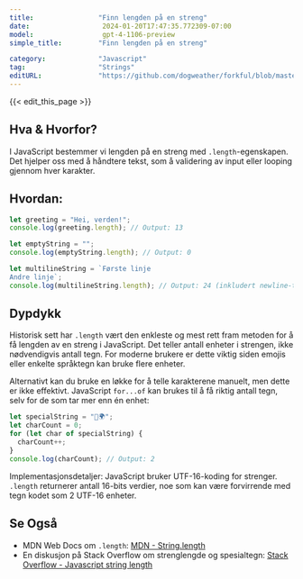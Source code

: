 ```yaml
---
title:                "Finn lengden på en streng"
date:                  2024-01-20T17:47:35.772309-07:00
model:                 gpt-4-1106-preview
simple_title:         "Finn lengden på en streng"

category:             "Javascript"
tag:                  "Strings"
editURL:              "https://github.com/dogweather/forkful/blob/master/content/no/javascript/finding-the-length-of-a-string.md"
---
```


{{< edit_this_page >}}

## Hva & Hvorfor?
I JavaScript bestemmer vi lengden på en streng med `.length`-egenskapen. Det hjelper oss med å håndtere tekst, som å validering av input eller looping gjennom hver karakter.

## Hvordan:
```javascript
let greeting = "Hei, verden!";
console.log(greeting.length); // Output: 13

let emptyString = "";
console.log(emptyString.length); // Output: 0

let multilineString = `Første linje
Andre linje`;
console.log(multilineString.length); // Output: 24 (inkludert newline-tegn)
```

## Dypdykk
Historisk sett har `.length` vært den enkleste og mest rett fram metoden for å få lengden av en streng i JavaScript. Det teller antall enheter i strengen, ikke nødvendigvis antall tegn. For moderne brukere er dette viktig siden emojis eller enkelte språktegn kan bruke flere enheter.

Alternativt kan du bruke en løkke for å telle karakterene manuelt, men dette er ikke effektivt. JavaScript `for...of` kan brukes til å få riktig antall tegn, selv for de som tar mer enn én enhet:

```javascript
let specialString = "👋🌍";
let charCount = 0;
for (let char of specialString) {
  charCount++;
}
console.log(charCount); // Output: 2
```

Implementasjonsdetaljer: JavaScript bruker UTF-16-koding for strenger. `.length` returnerer antall 16-bits verdier, noe som kan være forvirrende med tegn kodet som 2 UTF-16 enheter.

## Se Også
- MDN Web Docs om `.length`: [MDN - String.length](https://developer.mozilla.org/en-US/docs/Web/JavaScript/Reference/Global_Objects/String/length)
- En diskusjon på Stack Overflow om strenglengde og spesialtegn: [Stack Overflow - Javascript string length](https://stackoverflow.com/questions/543695/javascript-string-length-and-special-characters)
